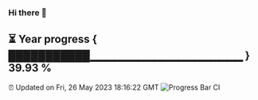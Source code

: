 ### Hi there 👋
⏳ Year progress { ███████████▁▁▁▁▁▁▁▁▁▁▁▁▁▁▁▁▁▁▁ } 39.93 %
---
⏰ Updated on Fri, 26 May 2023 18:16:22 GMT
![Progress Bar CI](https://github.com/liununu/liununu/workflows/Progress%20Bar%20CI/badge.svg)
